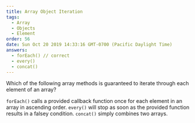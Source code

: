 ```yaml
---
title: Array Object Iteration
tags:
  - Array
  - Objects
  - Element
order: 56
date: Sun Oct 20 2019 14:33:16 GMT-0700 (Pacific Daylight Time)
answers: 
  - forEach() // correct
  - every()
  - concat()
---
```


Which of the following array methods is guaranteed to iterate through each element of an array?

<!-- explanation -->

`forEach()` calls a provided callback function once for each element in an array in ascending order. `every()` will stop as soon as the provided function results in a falsey condition. `concat()` simply combines two arrays.

